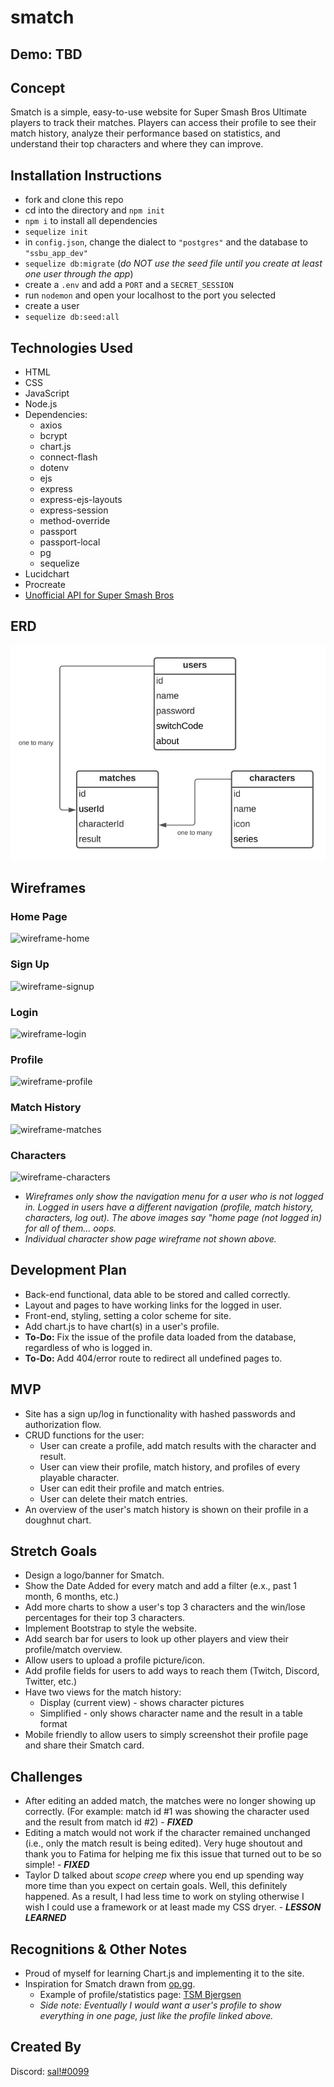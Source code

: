 # smatch

## Demo: TBD

## Concept

Smatch is a simple, easy-to-use website for Super Smash Bros Ultimate players to track their matches. Players can access their profile to see their match history, analyze their performance based on statistics, and understand their top characters and where they can improve.

## Installation Instructions

* fork and clone this repo
* cd into the directory and `npm init`
* `npm i` to install all dependencies
* `sequelize init`
* in `config.json`, change the dialect to `"postgres"` and the database to `"ssbu_app_dev"`
* `sequelize db:migrate` (*do NOT use the seed file until you create at least one user through the app*)
* create a `.env` and add a `PORT` and a `SECRET_SESSION`
* run `nodemon` and open your localhost to the port you selected
* create a user
* `sequelize db:seed:all`

## Technologies Used

* HTML
* CSS
* JavaScript
* Node.js
* Dependencies:
  * axios
  * bcrypt
  * chart.js
  * connect-flash
  * dotenv
  * ejs
  * express
  * express-ejs-layouts
  * express-session
  * method-override
  * passport
  * passport-local
  * pg
  * sequelize
* Lucidchart
* Procreate
* [Unofficial API for Super Smash Bros](https://smashbros-unofficial-api.vercel.app/)

## ERD

![erd](updated-erd.png)

## Wireframes

### **Home Page**
![wireframe-home](https://i.imgur.com/Vf9lpPD.jpg)

### **Sign Up**
![wireframe-signup](https://i.imgur.com/6RNyUgh.jpg)

### **Login**
![wireframe-login](https://i.imgur.com/SHoj1NN.jpg)

### **Profile**
![wireframe-profile](https://i.imgur.com/1D2pOLX.jpg)

### **Match History**
![wireframe-matches](https://i.imgur.com/Ici1KoS.jpg)

### **Characters**
![wireframe-characters](https://i.imgur.com/JxB5HR2.jpg)

* *Wireframes only show the navigation menu for a user who is not logged in. Logged in users have a different navigation (profile, match history, characters, log out). The above images say "home page (not logged in) for all of them... oops.*
* *Individual character show page wireframe not shown above.*

## Development Plan

* Back-end functional, data able to be stored and called correctly.
* Layout and pages to have working links for the logged in user.
* Front-end, styling, setting a color scheme for site.
* Add chart.js to have chart(s) in a user's profile.
* **To-Do:** Fix the issue of the profile data loaded from the database, regardless of who is logged in.
* **To-Do:** Add 404/error route to redirect all undefined pages to.

## MVP

* Site has a sign up/log in functionality with hashed passwords and authorization flow.
* CRUD functions for the user:
  * User can create a profile, add match results with the character and result.
  * User can view their profile, match history, and profiles of every playable character.
  * User can edit their profile and match entries.
  * User can delete their match entries.
* An overview of the user's match history is shown on their profile in a doughnut chart.

## Stretch Goals

* Design a logo/banner for Smatch.
* Show the Date Added for every match and add a filter (e.x., past 1 month, 6 months, etc.)
* Add more charts to show a user's top 3 characters and the win/lose percentages for their top 3 characters.
* Implement Bootstrap to style the website.
* Add search bar for users to look up other players and view their profile/match overview.
* Allow users to upload a profile picture/icon.
* Add profile fields for users to add ways to reach them (Twitch, Discord, Twitter, etc.)
* Have two views for the match history:
  * Display (current view) - shows character pictures
  * Simplified - only shows character name and the result in a table format
* Mobile friendly to allow users to simply screenshot their profile page and share their Smatch card.

## Challenges

* After editing an added match, the matches were no longer showing up correctly. (For example: match id #1 was showing the character used and the result from match id #2) -  ***FIXED***
* Editing a match would not work if the character remained unchanged (i.e., only the match result is being edited). Very huge shoutout and thank you to Fatima for helping me fix this issue that turned out to be so simple! - ***FIXED***
* Taylor D talked about *scope creep* where you end up spending way more time than you expect on certain goals. Well, this definitely happened. As a result, I had less time to work on styling otherwise I wish I could use a framework or at least made my CSS dryer. - ***LESSON LEARNED***

## Recognitions & Other Notes

* Proud of myself for learning Chart.js and implementing it to the site.
* Inspiration for Smatch drawn from [op.gg](https://na.op.gg/).
  * Example of profile/statistics page: [TSM Bjergsen](https://na.op.gg/summoner/userName=TSM%20Bjergsen)
  * *Side note: Eventually I would want a user's profile to show everything in one page, just like the profile linked above.*

## Created By

Discord: [sal!#0099](https://discord.com/users/267855492242604032)
